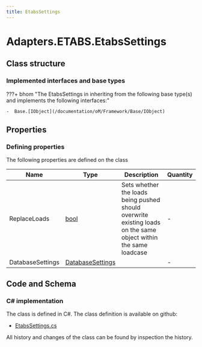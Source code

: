 ```yaml
---
title: EtabsSettings
---
```


# Adapters.ETABS.EtabsSettings



## Class structure

### Implemented interfaces and base types

???+ bhom "The EtabsSettings in inheriting from the following base type(s) and implements the following interfaces:"

    -  Base.[IObject](/documentation/oM/Framework/Base/IObject)


## Properties



### Defining properties

The following properties are defined on the class

| Name             | Type             | Description      | Quantity         |
|------------------|------------------|------------------|------------------|
| ReplaceLoads | [bool](https://learn.microsoft.com/en-us/dotnet/api/System.Boolean?view=netstandard-2.0) | Sets whether the loads being pushed should overwrite existing loads on the same object within the same loadcase | - |
| DatabaseSettings | [DatabaseSettings](/documentation/oM/Adapter/Adapters/ETABS/DatabaseSettings) |  | - |


## Code and Schema

### C# implementation

The class is defined in C#. The class definition is available on github:

- [EtabsSettings.cs](https://github.com/BHoM/ETABS_Toolkit/blob/develop/ETABS_oM/Settings/EtabsSettings.cs)

All history and changes of the class can be found by inspection the history.
